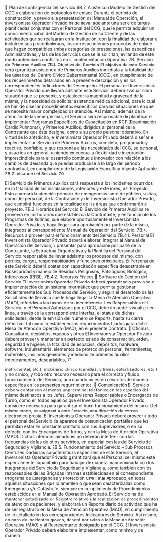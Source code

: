  Plan de contingencia del servicio
6B.7. Ajuste con Modelo de Gestión del CCG y elaboración de protocolos de enlace
Durante el período de construcción, y previo a la presentación del Manual de Operación, el
Inversionista Operador Privado ha de llevar adelante una serie de tareas planificadas
conjuntas con el Personal del CCG, que le permita adquirir un conocimiento cabal del
Modelo de Gestión de su Cliente y de las actividades que se realizarán en la Institución, con
la finalidad de elaborar e incluir en sus procedimientos, los correspondientes protocolos de
enlace que hagan compatibles ambas categorías de prestaciones, las específicas
Administrativas, y las de los Servicios que se le solicitan, evitando de este modo potenciales
conflictos en la implementación Operativa.
7B. Servicio de Primeros Auxilios
7B.1. Objetivo del Servicio
El objetivo de este Servicio será garantizar asistencia de Primeros Auxilios inmediata a la
totalidad de los usuarios del Centro Cívico Gubernamental (CCG), en cumplimiento de los
requerimientos detallados en la presente descripción y en los correspondientes Indicadores
de Desempeño.
El personal del Inversionista Operador Privado que llevará adelante este Servicio deberá
evaluar cada situación que se presente, y establecer la magnitud y gravedad de la misma, y
la necesidad de solicitar asistencia médica adicional, para lo cual se han de diseñar
procedimientos específicos para las situaciones en que se necesite mayor complejidad de
atención.
Así mismo, además de la atención de las emergencias, el Servicio será responsable de
planificar e implementar Programas Específicos de Capacitación en RCP (Reanimación
Cardio Pulmonar), y Primeros Auxilios, dirigidos al personal de la Contratante que ésta
designe, como a su propio personal operativo.
En virtud de lo antedicho, el Inversionista Operador Privado deberá diseñar e implementar
un Servicio de Primeros Auxilios, completo, programado y reactivo, confiable, y que
responda a las necesidades del CCG, su personal, y usuarios en general, teniendo en
cuenta la flexibilidad e integración imprescindible para el desarrollo continuo e innovador con
relación a los cambios de demanda que puedan producirse a lo largo del período
contractual, en cumplimiento de la Legislación Específica Vigente Aplicable.
7B.2. Alcance del Servicio
70

El Servicio de Primeros Auxilios dará respuesta a los incidentes ocurridos en la totalidad de
las instalaciones, interiores y exteriores, del Proyecto.
Esto abarcará la atención primaria de emergencias tanto de público, visitas, como del
personal, de la Contratante y del Inversionista Operador Privado, que cumplirá funciones en
la totalidad de las áreas que conformarán el proyecto.
7B.3. Horarios del Servicio
El Servicio de Primeros Auxilios se proveerá en los horarios que establezca la Contratante, y
en función de los Programas de Rutinas, que elabore oportunamente el Inversionista
Operador Privado, y haga llegar para aprobación por parte de la misma, integrados al
correspondiente Manual de Operación del Servicio.
7B.4. Recursos a proveer para el funcionamiento del Servicio
7B.4.1. Personal
El Inversionista Operador Privado deberá elaborar, integrar al Manual de Operación del
Servicio, y presentar para aprobación por parte de la Contratante, la Estructura Organizativa
y la Plantilla del Personal del Servicio responsable de llevar adelante los procesos del
mismo, con perfiles, cargos, responsabilidades y funciones principales.
El Personal de este Servicio deberá contar con capacitación específica demostrable en
Bioseguridad y manejo de Residuos Peligrosos, Patológicos, Biológico, Infecciosos (RPBI).
7B.4.2. Recursos Físicos
 Software de Gestión del Servicio
El Inversionista Operador Privado deberá garantizar la provisión e implementación de un
sistema informático que permita gestionar eficientemente los Sub Procesos del Servicio, y
seguir el desarrollo de las Solicitudes de Servicio que le haga llegar la Mesa de Atención
Operativa (MAO), referidas a las tareas de su incumbencia.
Los Responsables del Servicio, y el Personal Autorizado por el CCG, deberán poder
visualizar en línea, a través de la correspondiente interfaz, el status de dichas solicitudes,
desde la emisión del Número de Reporte, hasta su cierre definitivo, tal como lo establecen
los requerimientos fijados para dicha Mesa de Atención Operativa (MAO), en el presente
Contrato.
 Oficinas, Consultorio, depósitos, equipos y otros
El Inversionista Operador Privado deberá proveer y mantener en perfecto estado de
conservación, orden, seguridad e higiene, la totalidad de espacios, depósitos, hardware,
software, indumentaria, elementos de protección personal, herramientas, materiales,
insumos generales y médicos de primeros auxilios (medicamentos, descartables,
71

instrumental, etc.), mobiliario clínico (camillas, vitrinas, esterilizadores, etc.) y no clínico, y
todo otro recurso necesario para el correcto y fluido funcionamiento del Servicio,
aun cuando no estén descritos de manera específica en los presentes requerimientos.
 Comunicación
El Servicio deberá contar con al menos una terminal telefónica en los espacios del mismo
destinados a los Jefes, Supervisores Responsables o Encargados de Turno, como en todos
aquellos que el Inversionista Operador Privado considere necesario para garantizar el buen
funcionamiento del mismo.
Del mismo modo, se asignará a este Servicio, una dirección de correo electrónico propia.
El Inversionista Operador Privado deberá proveer a todo el personal del Servicio de aparatos
de comunicación portátiles que les permitan estar en constante contacto con sus
Supervisores, o en su defecto, con los Encargados de Turno, y con la Mesa de Atención
Operativa (MAO).
Dichos intercomunicadores no deberán interferir con las frecuencias de las de otros
servicios, en especial con las del Servicio de Seguridad y Vigilancia.
7B.5. Funcionamiento del Servicio – Sub Procesos Centrales
Dadas las características especiales de este Servicio, el Inversionista Operador Privado
garantizará que el Personal del mismo esté especialmente capacitado para trabajar de
manera mancomunada con los integrantes del Servicio de Seguridad y Vigilancia, como
también con los responsables de las Brigadas Internas establecidas en el correspondiente
Programa de Emergencias y Protección Civil Final Aprobado, en todas aquellas situaciones
que lo ameriten o que sean caracterizadas como Emergencia y/o Catástrofe, siempre en
cumplimiento de Procedimientos establecidos en el Manual de Operación Aprobado.
El Servicio ha de mantener actualizado un Registro relativo a la realización de
procedimientos de atención de pacientes, y elaborará un Reporte diario de actividad que ha
de ser registrado en la Mesa de Atención Operativa (MAO), en cumplimiento de lo detallado
en los correspondientes Indicadores de Servicio.
Así mismo, en caso de incidentes graves, deberá dar aviso a la Mesa de Atención Operativa
(MAO) y al Representante designado por el CCG.
El Inversionista Operador Privado deberá elaborar e implementar, como mínimo y de manera
